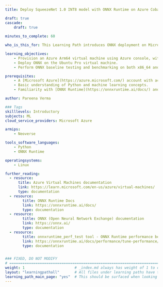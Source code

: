```yaml
---
title: Deploy SqueezeNet 1.0 INT8 model with ONNX Runtime on Azure Cobalt 100

draft: true
cascade:
    draft: true
    
minutes_to_complete: 60   

who_is_this_for: This Learning Path introduces ONNX deployment on Microsoft Azure Cobalt 100 (Arm-based) virtual machines. It is designed for developers deploying ONNX-based applications on Arm-based machines.

learning_objectives:
    - Provision an Azure Arm64 virtual machine using Azure console, with Ubuntu Pro 24.04 LTS as the base image.
    - Deploy ONNX on the Ubuntu Pro virtual machine.
    - Perform ONNX baseline testing and benchmarking on both x86_64 and Arm64 virtual machines.

prerequisites:
    - A [Microsoft Azure](https://azure.microsoft.com/) account with access to Cobalt 100 based instances (Dpsv6).
    - Basic understanding of Python and machine learning concepts.
    - Familiarity with [ONNX Runtime](https://onnxruntime.ai/docs/) and Azure cloud services.

author: Pareena Verma    

### Tags
skilllevels: Introductory
subjects: ML
cloud_service_providers: Microsoft Azure

armips:
    - Neoverse

tools_software_languages:
    - Python
    - ONNX Runtime

operatingsystems:
    - Linux

further_reading:
  - resource:
      title: Azure Virtual Machines documentation
      link: https://learn.microsoft.com/en-us/azure/virtual-machines/
      type: documentation
  - resource:
        title: ONNX Runtime Docs
        link: https://onnxruntime.ai/docs/
        type: documentation
  - resource:
        title: ONNX (Open Neural Network Exchange) documentation
        link: https://onnx.ai/
        type: documentation
  - resource:
        title: onnxruntime_perf_test tool - ONNX Runtime performance benchmarking
        link: https://onnxruntime.ai/docs/performance/tune-performance/profiling-tools.html#in-code-performance-profiling
        type: documentation


### FIXED, DO NOT MODIFY
# ================================================================================
weight: 1                       # _index.md always has weight of 1 to order correctly
layout: "learningpathall"       # All files under learning paths have this same wrapper
learning_path_main_page: "yes"  # This should be surfaced when looking for related content. Only set for _index.md of learning path content.
---
```

